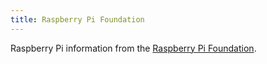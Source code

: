```yaml
---
title: Raspberry Pi Foundation
---
```

Raspberry Pi information from the [Raspberry Pi Foundation].

[Raspberry Pi Foundation]:https://www.raspberrypi.org/
